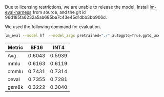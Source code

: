 Due to licensing restrictions, we are unable to release the model. Install [lm-eval-harness](https://github.com/EleutherAI/lm-evaluation-harness.git) from source, and the git id 96d185fa6232a5ab685ba7c43e45d1dbb3bb906d.

We used the following command for evaluation.

~~~bash
lm_eval --model hf  --model_args pretrained="./",autogptq=True,gptq_use_triton=True,trust_remote_code=True --device cuda:0 --tasks ceval-valid,cmmlu,mmlu,gsm8k --batch_size 16 --num_fewshot 0
~~~

| Metric | BF16   | INT4   |
|--------|--------|--------|
| Avg.   | 0.6043 | 0.5939 |
| mmlu   | 0.6163 | 0.6119 |
| cmmlu  | 0.7431 | 0.7314 |
| ceval  | 0.7355 | 0.7281 |
| gsm8k  | 0.3222 | 0.3040 |
